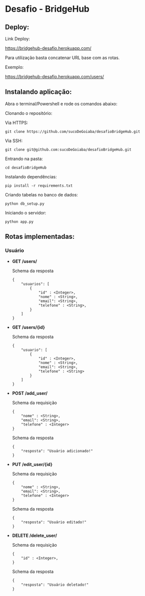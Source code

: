 # Desafio - BridgeHub

## Deploy:
Link Deploy:

<https://bridgehub-desafio.herokuapp.com/>

Para utilização basta concatenar URL base com as rotas.

Exemplo: 

https://bridgehub-desafio.herokuapp.com/users/

## Instalando aplicação:
Abra o terminal/Powershell e rode os comandos abaixo:

Clonando o repositório:

Via HTTPS:
```
git clone https://github.com/sucoDeGoiaba/desafioBridgeHub.git
```

Via SSH:
```
git clone git@github.com:sucoDeGoiaba/desafioBridgeHub.git
```

Entrando na pasta:
```
cd desafioBridgeHub
```

Instalando dependências:
```
pip install -r requirements.txt
```

Criando tabelas no banco de dados:
```
python db_setup.py
```

Iniciando o servidor:
```
python app.py
```

## Rotas implementadas:

### Usuário

* **GET /users/**
 
    Schema da resposta
    ```
    {
        "usuarios": [
            {   
                "id" : <Integer>,
                "nome" : <String>,
                "email": <String>,
                "telefone" : <String>,
            }
        ]
    }
    ```

* **GET /users/{id}**
 
    Schema da resposta
    ```
    {
        "usuario": [
            {   
                "id" : <Integer>,
                "nome" : <String>,
                "email": <String>,
                "telefone" : <String>
            }
        ]
    }
    ```

* **POST /add_user/**
 
    Schema da requisição
    ```
    {
        "nome" : <String>,
        "email": <String>,
        "telefone" : <Integer>
    }
    ```
 
    Schema da resposta
    ```
    {
        "resposta": "Usuário adicionado!"
    }
    ```

* **PUT /edit_user/{id}**
 
    Schema da requisição
    ```
    {
        "nome" : <String>,
        "email": <String>,
        "telefone" : <Integer>
    }
    ```
 
    Schema da resposta
    ```
    {
        "resposta": "Usuário editado!"
    }
    ```

* **DELETE /delete_user/**

    Schema da requisição
    ```
    {
        "id" : <Integer>,
    }
    ```
 
    Schema da resposta
    ```
    {
        "resposta": "Usuário deletado!"
    }
    ```